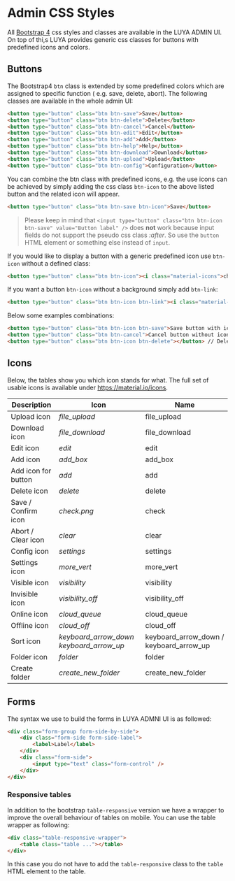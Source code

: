 # Admin CSS Styles

All [Bootstrap 4](https://getbootstrap.com/) css styles and classes are available in the LUYA ADMIN UI. On top of thi,s LUYA provides generic css classes for buttons with predefined icons and colors.

## Buttons

The Bootstrap4 `btn` class is extended by some predefined colors which are assigned to specific function ( e.g. save, delete, abort). The following classes are available in the whole admin UI:

```html
<button type="button" class="btn btn-save">Save</button>
<button type="button" class="btn btn-delete">Delete</button>
<button type="button" class="btn btn-cancel">Cancel</button>
<button type="button" class="btn btn-edit">Edit</button>
<button type="button" class="btn btn-add">Add</button>
<button type="button" class="btn btn-help">Help</button>
<button type="button" class="btn btn-download">Download</button>
<button type="button" class="btn btn-upload">Upload</button>
<button type="button" class="btn btn-config">Configuration</button>
```

You can combine the btn class with predefined icons, e.g. the use icons can be achieved by simply adding the css class `btn-icon` to the above listed button and the related icon will appear.

```html
<button type="button" class="btn btn-save btn-icon">Save</button>
```

> Please keep in mind that `<input type="button" class="btn btn-icon btn-save" value="Button label" />` does <b>not</b> work because input fields do not support the pseudo css class *:after*. So use the `button` HTML element or something else instead of `input`.

If you would like to display a button with a generic predefined icon use `btn-icon` without a defined class:

```html
<button type="button" class="btn btn-icon"><i class="material-icons">check</i>OK</button>
```

If you want a button `btn-icon` without a background simply add `btn-link`:

```html
<button type="button" class="btn btn-icon btn-link"><i class="material-icons">check</i>Link</button>
```

Below some examples combinations:

```html
<button type="button" class="btn btn-icon btn-save">Save button with icon and text</button>
<button type="button" class="btn btn-cancel">Cancel button without icon</button>
<button type="button" class="btn btn-icon btn-delete"></button> // Delete button without label but predefined icon and colors.
```
 
## Icons

Below, the tables show you which icon stands for what. The full set of usable icons is available under https://material.io/icons.

| Description | Icon            | Name         |
| ------------- | ------------- | ------------- |
| Upload icon | <i class="material-icons">file_upload</i> | file_upload |
| Download icon | <i class="material-icons">file_download</i> | file_download |
| Edit icon | <i class="material-icons">edit</i> | edit |
| Add icon | <i class="material-icons">add_box</i> | add_box |
| Add icon for button | <i class="material-icons">add</i> | add |
| Delete icon | <i class="material-icons">delete</i> | delete |
| Save / Confirm icon | <i class="material-icons">check.png | check |
| Abort / Clear icon | <i class="material-icons">clear</i>  | clear |
| Config icon | <i class="material-icons">settings</i> | settings |
| Settings icon | <i class="material-icons">more_vert</i> | more_vert |
| Visible icon | <i class="material-icons">visibility</i> | visibility |
| Invisible icon | <i class="material-icons">visibility_off</i> | visibility_off |
| Online icon | <i class="material-icons">cloud_queue</i> | cloud_queue |
| Offline icon | <i class="material-icons">cloud_off</i> | cloud_off |
| Sort icon | <i class="material-icons">keyboard_arrow_down</i> <i class="material-icons">keyboard_arrow_up</i> | keyboard\_arrow\_down / keyboard\_arrow\_up |
| Folder icon | <i class="material-icons">folder</i> | folder |
| Create folder | <i class="material-icons">create_new_folder</i> | create_new_folder |


## Forms

The syntax we use to build the forms in LUYA ADMNI UI is as followed:

```html
<div class="form-group form-side-by-side">
    <div class="form-side form-side-label">
        <label>Label</label>
    </div>
    <div class="form-side">
        <input type="text" class="form-control" />
    </div>
</div>
```

### Responsive tables

In addition to the bootstrap `table-responsive` version we have a wrapper to improve the overall behaviour of tables on mobile. You can use the table wrapper as following:

```html
<div class="table-responsive-wrapper">
    <table class="table ..."></table>
</div>
```

In this case you do not have to add the `table-responsive` class to the `table` HTML element to the table.
